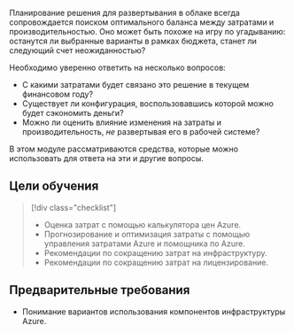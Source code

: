 Планирование решения для развертывания в облаке всегда сопровождается поиском оптимального баланса между затратами и производительностью. Оно может быть похоже на игру по угадыванию: останутся ли выбранные варианты в рамках бюджета, станет ли следующий счет неожиданностью?

Необходимо уверенно ответить на несколько вопросов:

- С какими затратами будет связано это решение в текущем финансовом году? 
- Существует ли конфигурация, воспользовавшись которой можно будет сэкономить деньги? 
- Можно ли оценить влияние изменения на затраты и производительность, _не_ развертывая его в рабочей системе?

В этом модуле рассматриваются средства, которые можно использовать для ответа на эти и другие вопросы.

## <a name="learning-objectives"></a>Цели обучения
> [!div class="checklist"]
> * Оценка затрат с помощью калькулятора цен Azure.
> * Прогнозирование и оптимизация затраты с помощью управления затратами Azure и помощника по Azure.
> * Рекомендации по сокращению затрат на инфраструктуру.
> * Рекомендации по сокращению затрат на лицензирование.

## <a name="prerequisite"></a>Предварительные требования 
- Понимание вариантов использования компонентов инфраструктуры Azure. 
